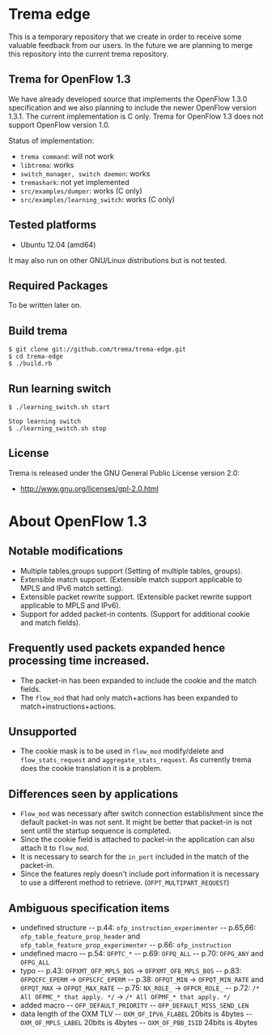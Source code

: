 # Trema edge

This is a temporary repository that we create in order to receive some
valuable feedback from our users. In the future we are planning to
merge this repository into the current trema repository.

## Trema for OpenFlow 1.3

We have already developed source that implements the OpenFlow 1.3.0
specification and we also planning to include the newer OpenFlow
version 1.3.1.
The current implementation is C only.
Trema for OpenFlow 1.3 does not support OpenFlow version 1.0.

Status of implementation:

* `trema command`: will not work
* `libtrema`: works
* `switch_manager, switch daemon`: works
* `tremashark`: not yet implemented
* `src/examples/dumper`: works (C only)
* `src/examples/learning_switch`: works (C only)

## Tested platforms

* Ubuntu 12.04 (amd64)

It may also run on other GNU/Linux distributions but is not tested.

## Required Packages

To be written later on.

## Build trema

    $ git clone git://github.com/trema/trema-edge.git
    $ cd trema-edge
    $ ./build.rb

## Run learning switch

    $ ./learning_switch.sh start

    Stop learning switch
    $ ./learning_switch.sh stop

License
-------

Trema is released under the GNU General Public License version 2.0:

* http://www.gnu.org/licenses/gpl-2.0.html

# About OpenFlow 1.3

## Notable modifications

+ Multiple tables,groups support (Setting of multiple tables, groups).
+ Extensible match support. (Extensible match support applicable to MPLS and IPv6 match setting).
+ Extensible packet rewrite support. (Extensible packet rewrite support applicable to MPLS and IPv6).
+ Support for added packet-in contents. (Support for additional cookie and match fields).

## Frequently used packets expanded hence processing time increased.

+ The packet-in has been expanded to include the cookie and the match fields.
+ The `flow_mod` that had only match+actions has been expanded to match+instructions+actions.

## Unsupported

+ The cookie mask is to be used in `flow_mod` modify/delete and `flow_stats_request` and
  `aggregate_stats_request`. As currently trema does the cookie translation it is a problem.

## Differences seen by applications

+ `Flow_mod` was necessary after switch connection establishment since the default packet-in was not sent.
  It might be better that packet-in is not sent until the startup sequence is completed.
+ Since the cookie field is attached to packet-in the application can also attach it to `flow_mod`.
+ It is necessary to search for the `in_port` included in the match of the packet-in.
+ Since the features reply doesn't include port information it is necessary to use a different method to retrieve. (`OFPT_MULTIPART_REQUEST`)

## Ambiguous specification items

- undefined structure
-- p.44: `ofp_instruction_experimenter`
-- p.65,66: `ofp_table_feature_prop_header` and `ofp_table_feature_prop_experimenter`
-- p.66: `ofp_instruction`
- undefined macro
-- p.54: `OFPTC_*`
-- p.69: `OFPQ_ALL`
-- p.70: `OFPG_ANY` and `OFPG_ALL`
- typo
-- p.43: `OFPXMT_OFP_MPLS_BOS` -> `OFPXMT_OFB_MPLS_BOS`
-- p.83: `OFPQCFC_EPERM` -> `OFPSCFC_EPERM`
-- p.38: `OFPQT_MIN` -> `OFPQT_MIN_RATE` and `OFPQT_MAX` -> `OFPQT_MAX_RATE`
-- p.75: `NX_ROLE_` -> `OFPCR_ROLE_`
-- p.72: `/* All OFPMC_* that apply. */` -> `/* All OFPMF_* that apply. */`
- added macro
-- `OFP_DEFAULT_PRIORITY`
-- `OFP_DEFAULT_MISS_SEND_LEN`
- data length of the OXM TLV
-- `OXM_OF_IPV6_FLABEL` 20bits is 4bytes
-- `OXM_OF_MPLS_LABEL` 20bits is 4bytes
-- `OXM_OF_PBB_ISID` 24bits is 4bytes
